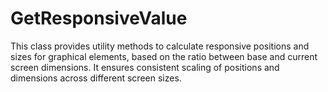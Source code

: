 # GetResponsiveValue

This class provides utility methods to calculate responsive positions and sizes for graphical elements, based on the ratio between base and current screen dimensions. It ensures consistent scaling of positions and dimensions across different screen sizes.